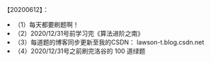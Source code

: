 【20200612】：  
- （1）每天都要刷题啊！    
- （2）2020/12/31号前学习完《算法进阶之南》  
- （3）每道题的博客同步更新至我的CSDN： lawson-t.blog.csdn.net  
- （4）2020/12/31号之前刷完洛谷的 100 道绿题   
